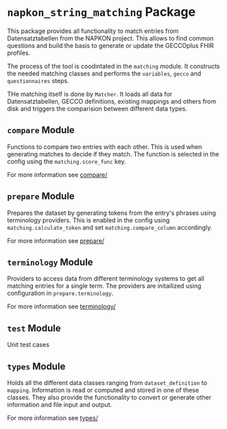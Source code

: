 # `napkon_string_matching` Package

This package provides all functionality to match entries from Datensatztabellen from the NAPKON project. This allows to find common questions and build the basis to generate or update the GECCOplus FHIR profiles.

The process of the tool is coodintated in the `matching` module. It constructs the needed matching classes and performs the `variables`, `gecco` and `questionnaires` steps.

THe matching itself is done by `Matcher`. It loads all data for Datensatztabellen, GECCO definitions, existing mappings and others from disk and triggers the comparision between different data types.

## `compare` Module

Functions to compare two entries with each other. This is used when generating matches to decide if they match. The function is selected in the config using the `matching.score_func` key.

For more information see [compare/](compare)

## `prepare` Module

Prepares the dataset by generating tokens from the entry's phrases using terminology providers. This is enabled in the config using `matching.calculate_token` and set `matching.compare_column` accordingly.

For more information see [prepare/](prepare)

## `terminology` Module

Providers to access data from different terminology systems to get all matching entries for a single term. The providers are initailized using configuration in `prepare.terminology`.

For more information see [terminology/](terminology)

## `test` Module

Unit test cases

## `types` Module

Holds all the different data classes ranging from `dataset_definition` to `mapping`. Information is read or computed and stored in one of these classes. They also provide the functionality to convert or generate other information and file input and output.

For more information see [types/](types)

